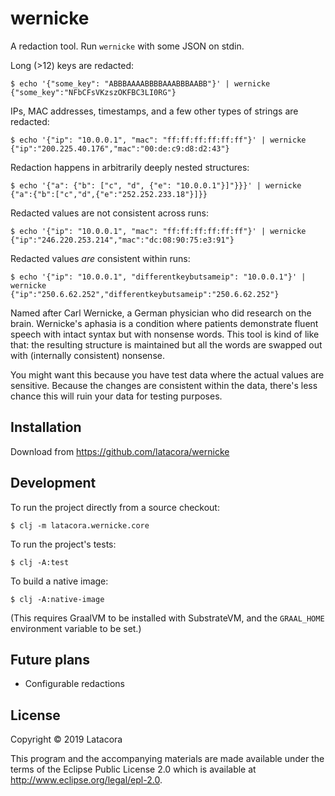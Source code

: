 # wernicke

A redaction tool. Run `wernicke` with some JSON on stdin.

Long (>12) keys are redacted:

    $ echo '{"some_key": "ABBBAAAABBBBAAABBBAABB"}' | wernicke
    {"some_key":"NFbCFsVKzszOKFBC3LI0RG"}

IPs, MAC addresses, timestamps, and a few other types of strings are redacted:

    $ echo '{"ip": "10.0.0.1", "mac": "ff:ff:ff:ff:ff:ff"}' | wernicke
    {"ip":"200.225.40.176","mac":"00:de:c9:d8:d2:43"}

Redaction happens in arbitrarily deeply nested structures:

    $ echo '{"a": {"b": ["c", "d", {"e": "10.0.0.1"}]"}}}' | wernicke
    {"a":{"b":["c","d",{"e":"252.252.233.18"}]}}

Redacted values are not consistent across runs:

    $ echo '{"ip": "10.0.0.1", "mac": "ff:ff:ff:ff:ff:ff"}' | wernicke
    {"ip":"246.220.253.214","mac":"dc:08:90:75:e3:91"}

Redacted values _are_ consistent within runs:

    $ echo '{"ip": "10.0.0.1", "differentkeybutsameip": "10.0.0.1"}' | wernicke
    {"ip":"250.6.62.252","differentkeybutsameip":"250.6.62.252"}

Named after Carl Wernicke, a German physician who did research on the brain.
Wernicke's aphasia is a condition where patients demonstrate fluent speech with
intact syntax but with nonsense words. This tool is kind of like that: the
resulting structure is maintained but all the words are swapped out with
(internally consistent) nonsense.

You might want this because you have test data where the actual values are
sensitive. Because the changes are consistent within the data, there's less
chance this will ruin your data for testing purposes.

## Installation

Download from https://github.com/latacora/wernicke

## Development

To run the project directly from a source checkout:

    $ clj -m latacora.wernicke.core

To run the project's tests:

    $ clj -A:test

To build a native image:

    $ clj -A:native-image

(This requires GraalVM to be installed with SubstrateVM, and the `GRAAL_HOME`
environment variable to be set.)

## Future plans

- Configurable redactions

## License

Copyright © 2019 Latacora

This program and the accompanying materials are made available under the terms
of the Eclipse Public License 2.0 which is available at
http://www.eclipse.org/legal/epl-2.0.

